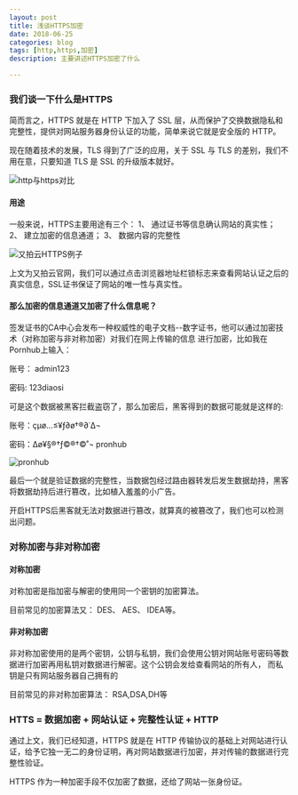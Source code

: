 ```yaml
---
layout: post
title: 浅谈HTTPS加密
date: 2018-06-25
categories: blog
tags: [http,https,加密]
description: 主要讲述HTTPS加密了什么

---
```



### 我们谈一下什么是HTTPS

简而言之，HTTPS 就是在 HTTP 下加入了 SSL 层，从而保护了交换数据隐私和完整性，提供对网站服务器身份认证的功能，简单来说它就是安全版的 HTTP。

现在随着技术的发展，TLS 得到了广泛的应用，关于 SSL 与 TLS 的差别，我们不用在意，只要知道 TLS 是 SSL 的升级版本就好。

![http与https对比](https://raw.githubusercontent.com/gaoy13800/gaoy13800.GitHub.io/master/_mdimg/httpsEncrypt.png)


#### 用途

一般来说，HTTPS主要用途有三个：
	1、 通过证书等信息确认网站的真实性；
	2、 建立加密的信息通道；
	3、 数据内容的完整性
	
![又拍云HTTPS例子](https://raw.githubusercontent.com/gaoy13800/gaoy13800.GitHub.io/master/_mdimg/httpsExample.jpg)

上文为又拍云官网，我们可以通过点击浏览器地址栏锁标志来查看网站认证之后的真实信息，SSL证书保证了网站的唯一性与真实性。

#### 那么加密的信息通道又加密了什么信息呢？

签发证书的CA中心会发布一种权威性的电子文档--数字证书，他可以通过加密技术（对称加密与非对称加密）对我们在网上传输的信息
进行加密，比如我在Pornhub上输入：

账号： admin123

密码: 123diaosi

可是这个数据被黑客拦截盗窃了，那么加密后，黑客得到的数据可能就是这样的:

账号：çµø…≤¥ƒ∂ø†®∂˙∆¬
 
密码：∆ø¥§®†ƒ©®†©˚¬  pronhub

![pronhub](https://raw.githubusercontent.com/gaoy13800/gaoy13800.GitHub.io/master/_mdimg/pronhub.jpg)

最后一个就是验证数据的完整性，当数据包经过路由器转发后发生数据劫持，黑客将数据劫持后进行篡改，比如植入羞羞的小广告。

开启HTTPS后黑客就无法对数据进行篡改，就算真的被篡改了，我们也可以检测出问题。

### 对称加密与非对称加密

#### 对称加密

对称加密是指加密与解密的使用同一个密钥的加密算法。 

目前常见的加密算法又： DES、 AES、 IDEA等。

#### 非对称加密

非对称加密使用的是两个密钥，公钥与私钥，我们会使用公钥对网站账号密码等数据进行加密再用私钥对数据进行解密。这个公钥会发给查看网站的所有人，
而私钥是只有网站服务器自己拥有的

目前常见的非对称加密算法： RSA,DSA,DH等

### HTTS = 数据加密 + 网站认证 + 完整性认证 + HTTP


通过上文，我们已经知道，HTTPS 就是在 HTTP 传输协议的基础上对网站进行认证，给予它独一无二的身份证明，再对网站数据进行加密，并对传输的数据进行完整性验证。

HTTPS 作为一种加密手段不仅加密了数据，还给了网站一张身份证。

